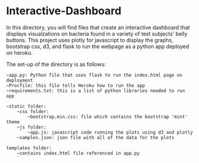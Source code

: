 # Interactive-Dashboard


In this directory, you will find files that create an interactive dashboard that displays visualzations on bacteria found in a variety of test subjects' belly buttons. This project uses plotly for javascript to display the graphs, bootstrap css, d3, and flask to run the webpage as a python app deployed on heroku. 

The set-up of the directory is as follows:

    ~app.py: Python file that uses flask to run the index.html page on deployment
    ~Procfile: this file tells Heroku how to run the app
    ~requirements.txt: this is a list of python libraries needed to run app

    ~static folder: 
        ~css folder: 
            ~bootstrap.min.css: file which contains the bootstrap 'mint' theme
        ~js folder: 
            ~app.js: javascript code running the plots using d3 and plotly
        ~samples.json: json file with all of the data for the plots
    
    templates folder:
        ~contains index.html file referenced in app.py
        `


